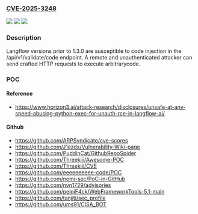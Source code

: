 ### [CVE-2025-3248](https://cve.mitre.org/cgi-bin/cvename.cgi?name=CVE-2025-3248)
![](https://img.shields.io/static/v1?label=Product&message=langflow&color=blue)
![](https://img.shields.io/static/v1?label=Version&message=0%3C%3D%201.2.0%20&color=brighgreen)
![](https://img.shields.io/static/v1?label=Vulnerability&message=CWE-306%20Missing%20Authentication%20for%20Critical%20Function&color=brighgreen)

### Description

Langflow versions prior to 1.3.0 are susceptible to code injection in the /api/v1/validate/code endpoint. A remote and unauthenticated attacker can send crafted HTTP requests to execute arbitrarycode.

### POC

#### Reference
- https://www.horizon3.ai/attack-research/disclosures/unsafe-at-any-speed-abusing-python-exec-for-unauth-rce-in-langflow-ai/

#### Github
- https://github.com/ARPSyndicate/cve-scores
- https://github.com/J1ezds/Vulnerability-Wiki-page
- https://github.com/PuddinCat/GithubRepoSpider
- https://github.com/Threekiii/Awesome-POC
- https://github.com/Threekiii/CVE
- https://github.com/eeeeeeeeee-code/POC
- https://github.com/nomi-sec/PoC-in-GitHub
- https://github.com/nvn1729/advisories
- https://github.com/peiqiF4ck/WebFrameworkTools-5.1-main
- https://github.com/tanjiti/sec_profile
- https://github.com/ums91/CISA_BOT

